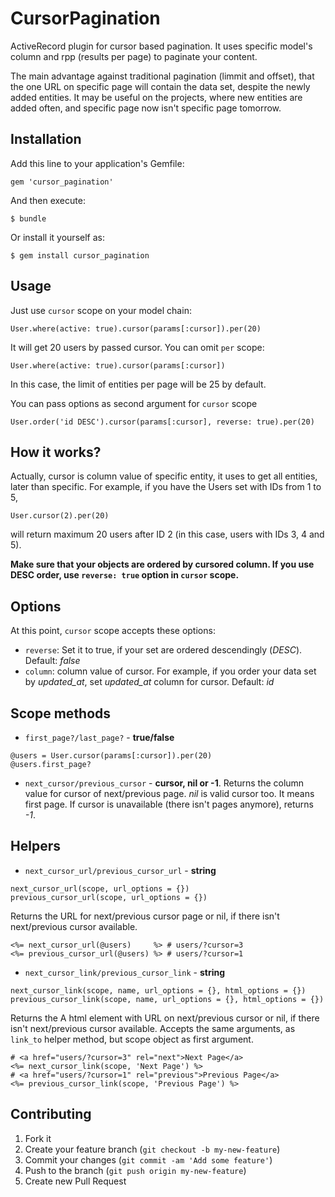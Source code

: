 # CursorPagination

ActiveRecord plugin for cursor based pagination. It uses specific model's column and rpp (results per page) to paginate your content.

The main advantage against traditional pagination (limmit and offset), that the one URL on specific page will contain the data set, despite the newly added entities. It may be useful on the projects, where new entities are added often, and specific page now isn't specific page tomorrow.

## Installation

Add this line to your application's Gemfile:

    gem 'cursor_pagination'

And then execute:

    $ bundle

Or install it yourself as:

    $ gem install cursor_pagination

## Usage

Just use `cursor` scope on your model chain:

    User.where(active: true).cursor(params[:cursor]).per(20)

It will get 20 users by passed cursor. You can omit `per` scope:

    User.where(active: true).cursor(params[:cursor])

In this case, the limit of entities per page will be 25 by default.

You can pass options as second argument for `cursor` scope

    User.order('id DESC').cursor(params[:cursor], reverse: true).per(20)

## How it works?

Actually, cursor is column value of specific entity, it uses to get all entities, later than specific. For example, if you have the Users set with IDs from 1 to 5,

    User.cursor(2).per(20)

will return maximum 20 users after ID 2 (in this case, users with IDs 3, 4 and 5).

**Make sure that your objects are ordered by cursored column. If you use DESC order, use `reverse: true` option in `cursor` scope.**

## Options

At this point, `cursor` scope accepts these options:

* `reverse`: Set it to true, if your set are ordered descendingly (_DESC_). Default: _false_
* `column`: column value of cursor. For example, if you order your data set by *updated_at*, set *updated_at* column for cursor. Default: _id_

## Scope methods

* `first_page?/last_page?` - **true/false**

```
@users = User.cursor(params[:cursor]).per(20)
@users.first_page?
```

* `next_cursor/previous_cursor` - **cursor, nil or -1**. Returns the column value for cursor of next/previous page.
  _nil_ is valid cursor too. It means first page. If cursor is unavailable (there isn't pages anymore), returns _-1_.

## Helpers

* `next_cursor_url/previous_cursor_url` - **string**

```
next_cursor_url(scope, url_options = {})
previous_cursor_url(scope, url_options = {})
```

  Returns the URL for next/previous cursor page or nil, if there isn't next/previous cursor available.

```
<%= next_cursor_url(@users)     %> # users/?cursor=3
<%= previous_cursor_url(@users) %> # users/?cursor=1
```

* `next_cursor_link/previous_cursor_link` - **string**

```
next_cursor_link(scope, name, url_options = {}, html_options = {})
previous_cursor_link(scope, name, url_options = {}, html_options = {})
```

  Returns the A html element with URL on next/previous cursor or nil, if there isn't next/previous cursor available. Accepts the same arguments, as `link_to` helper method, but scope object as first argument.

```
# <a href="users/?cursor=3" rel="next">Next Page</a>
<%= next_cursor_link(scope, 'Next Page') %>
# <a href="users/?cursor=1" rel="previous">Previous Page</a>
<%= previous_cursor_link(scope, 'Previous Page') %>
```


## Contributing

1. Fork it
2. Create your feature branch (`git checkout -b my-new-feature`)
3. Commit your changes (`git commit -am 'Add some feature'`)
4. Push to the branch (`git push origin my-new-feature`)
5. Create new Pull Request
